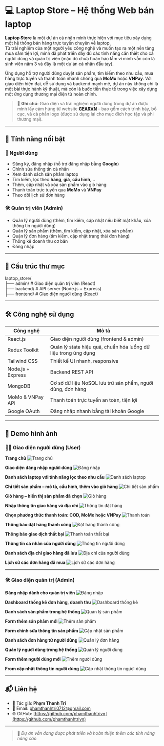# 💻 Laptop Store – Hệ thống Web bán laptop

**Laptop Store** là một dự án cá nhân mình thực hiện với mục tiêu xây dựng một hệ thống bán hàng trực tuyến chuyên về laptop.  
Từ trải nghiệm của một người yêu công nghệ và muốn tạo ra một nền tảng mua sắm tiện lợi, mình đã phát triển đầy đủ các tính 
năng cần thiết cho cả người dùng và quản trị viên (mặc dù chưa hoàn hảo lắm vì mình vẫn còn là sinh viên năm 3 và đây là một 
dự án cá nhân đầu tay).

Ứng dụng hỗ trợ người dùng duyệt sản phẩm, tìm kiếm theo nhu cầu, mua hàng trực tuyến và thanh toán nhanh chóng qua **MoMo** 
hoặc **VNPay**. Với giao diện hiện đại, dễ sử dụng và backend mạnh mẽ, dự án này không chỉ là một bài thực hành kỹ thuật, 
mà còn là bước tiến thực tế trong việc xây dựng một ứng dụng thương mại điện tử hoàn chỉnh.

> 📝 **Ghi chú:** Giao diện và trải nghiệm người dùng trong dự án được mình lấy cảm hứng từ website **[GEARVN](https://gearvn.com)** – bao gồm cách trình bày, bố cục, và cả phần logo (được sử dụng lại cho mục đích học tập và phi thương mại).


---

## 🚀 Tính năng nổi bật

### 👤 Người dùng
- Đăng ký, đăng nhập (hỗ trợ đăng nhập bằng **Google**)
- Chỉnh sửa thông tin cá nhân
- Xem danh sách sản phẩm laptop
- Tìm kiếm, lọc theo **hãng**, **giá**, **cấu hình**,...
- Thêm, cập nhật và xóa sản phẩm vào giỏ hàng
- Thanh toán trực tuyến qua **MoMo** và **VNPay**
- Theo dõi lịch sử đơn hàng

### 🛠️ Quản trị viên (Admin)
- Quản lý người dùng (thêm, tìm kiếm, cập nhật nếu biết mật khẩu, xóa thông tin người dùng)
- Quản lý sản phẩm (thêm, tìm kiếm, cập nhật, xóa sản phẩm)
- Quản lý đơn hàng (tìm kiếm, cập nhật trạng thái đơn hàng)
- Thống kê doanh thu cơ bản
- Đăng nhập

---

## 📁 Cấu trúc thư mục

laptop_store/ <br/>
├── admin/       # Giao diện quản trị viên (React) <br/>
├── backend/     # API server (Node.js + Express) <br/>
├── frontend/    # Giao diện người dùng (React) <br/>

---

## 🛠️ Công nghệ sử dụng

| Công nghệ           | Mô tả                                                          |
|--------------------|----------------------------------------------------------------|
| React.js           | Giao diện người dùng (frontend & admin)                        |
| Redux Toolkit      | Quản lý state hiệu quả, chuẩn hóa luồng dữ liệu trong ứng dụng |
| Tailwind CSS       | Thiết kế UI nhanh, responsive                                   |
| Node.js + Express  | Backend REST API                                               |
| MongoDB            | Cơ sở dữ liệu NoSQL lưu trữ sản phẩm, người dùng, đơn hàng     |
| MoMo & VNPay API   | Thanh toán trực tuyến an toàn, tiện lợi                         |
| Google OAuth       | Đăng nhập nhanh bằng tài khoản Google                           |

---

## 📸 Demo hình ảnh

### 🧑‍💻 Giao diện người dùng (User)

**Trang chủ**
![Trang chủ](assets/user/user-home.png)

**Giao diện đăng nhập người dùng**
![Đăng nhập](assets/user/user-login.png)

**Danh sách laptop với tính năng lọc theo nhu cầu**
![Danh sách laptop](assets/user/user-products.png)

**Chi tiết sản phẩm – mô tả, cấu hình, thêm vào giỏ hàng**
![Chi tiết sản phẩm](assets/user/user-product-detail.png)

**Giỏ hàng – hiển thị sản phẩm đã chọn**
![Giỏ hàng](assets/user/user-cart.png)

**Nhập thông tin giao hàng và địa chỉ**
![Thông tin đặt hàng](assets/user/user-order-info.png)

**Chọn phương thức thanh toán: COD, MoMo hoặc VNPay**
![Thanh toán](assets/user/user-payment.png)

**Thông báo đặt hàng thành công**
![Đặt hàng thành công](assets/user/user-order-complete.png)

**Thông báo giao dịch thất bại**
![Thanh toán thất bại](assets/user/user-payment-failed.png)

**Thông tin cá nhân của người dùng**
![Thông tin người dùng](assets/user/user-info.png)

**Danh sách địa chỉ giao hàng đã lưu**
![Địa chỉ của người dùng](assets/user/user-address-info.png)

**Lịch sử các đơn hàng đã mua**
![Lịch sử các đơn hàng](assets/user/user-order-history.png)

---

### 🛠️ Giao diện quản trị (Admin)

**Đăng nhập dành cho quản trị viên**
![Đăng nhập](assets/admin/admin-login.png)

**Dashboard thống kê đơn hàng, doanh thu**
![Dashboard thống kê](assets/admin/admin-dashboard.png)

**Danh sách sản phẩm trong hệ thống**
![Quản lý sản phẩm](assets/admin/admin-products.png)

**Form thêm sản phẩm mới**
![Thêm sản phẩm](assets/admin/admin-add-product.png)

**Form chỉnh sửa thông tin sản phẩm**
![Cập nhật sản phẩm](assets/admin/admin-update-product.png)

**Danh sách đơn hàng từ người dùng**
![Quản lý đơn hàng](assets/admin/admin-orders.png)

**Quản lý người dùng trong hệ thống**
![Quản lý người dùng](assets/admin/admin-users.png)

**Form thêm người dùng mới**
![Thêm người dùng](assets/admin/admin-add-user.png)

**From cập nhật thông tin người dùng**
![Cập nhật thông tin người dùng](assets/admin/admin-update-user.png)


---

## 📬 Liên hệ

- 👤 Tác giả: **Phạm Thanh Trí**  
- 📧 Email: [phamthanhtri0712@gmail.com](mailto:phamthanhtri0712@gmail.com)  
- 🌐 GitHub: [https://github.com/phamthanhtrivn](https://github.com/phamthanhtrivn)

---

> 🔧 *Dự án vẫn đang được phát triển và hoàn thiện thêm các tính năng nâng cao.*
